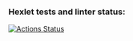 ### Hexlet tests and linter status:
[![Actions Status](https://github.com/Ilyatru/frontend-project-lvl1/workflows/hexlet-check/badge.svg)](https://github.com/Ilyatru/frontend-project-lvl1/actions)